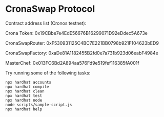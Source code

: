 # CronaSwap Protocol

Contract address list (Cronos testnet):

Crona Token: 0x19CBbe7e4EdE56676B16299071D92eDdec5A673e

CronaSwapRouter: 0xF530931125C4BC7E221BB0798b921F104623bED9

CronaSwapFactory: 0xaDe81A1182455B2fd0e7a731b923d06eabF4984e

MasterChef: 0x013FC6Bd2A894aa576Fd9e519fef116385fA001f

Try running some of the following tasks:

```shell
npx hardhat accounts
npx hardhat compile
npx hardhat clean
npx hardhat test
npx hardhat node
node scripts/sample-script.js
npx hardhat help
```
